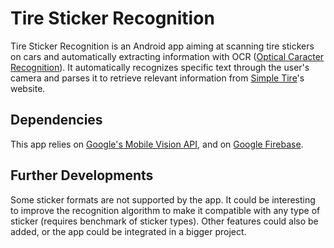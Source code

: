 # Tire Sticker Recognition

Tire Sticker Recognition is an Android app aiming at scanning tire stickers on cars and automatically extracting information with OCR ([Optical Caracter Recognition](https://en.wikipedia.org/wiki/Optical_character_recognition)).
It automatically recognizes specific text through the user's camera and parses it to retrieve relevant information from [Simple Tire](https://simpletire.com/)'s website.

## Dependencies

This app relies on [Google's Mobile Vision API](https://developers.google.com/vision/android/getting-started), and on [Google Firebase](https://firebase.google.com/docs/android/).

## Further Developments

Some sticker formats are not supported by the app. It could be interesting to improve the recognition algorithm to make it compatible with any type of sticker (requires benchmark of sticker types). 
Other features could also be added, or the app could be integrated in a bigger project.
